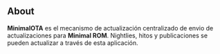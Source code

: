 **About**
-----

**MinimalOTA** es el mecanismo de actualización centralizado de  envio de  actualizaciones para **Minimal ROM**. Nightlies, hitos y publicaciones se pueden actualizar a través de esta aplicación.


